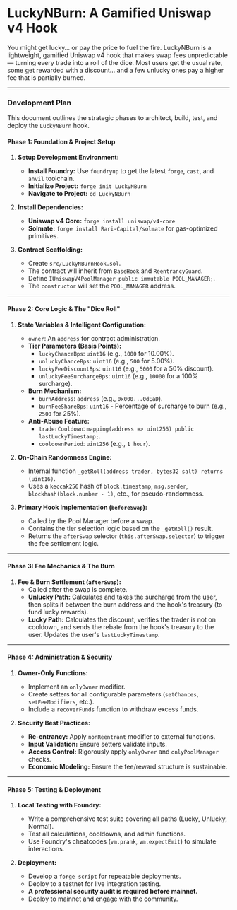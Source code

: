 # LuckyNBurn: A Gamified Uniswap v4 Hook

You might get lucky… or pay the price to fuel the fire. LuckyNBurn is a lightweight, gamified Uniswap v4 hook that makes swap fees unpredictable — turning every trade into a roll of the dice. Most users get the usual rate, some get rewarded with a discount… and a few unlucky ones pay a higher fee that is partially burned.

---

### **Development Plan**

This document outlines the strategic phases to architect, build, test, and deploy the `LuckyNBurn` hook.

#### **Phase 1: Foundation & Project Setup**

1.  **Setup Development Environment:**
    *   **Install Foundry:** Use `foundryup` to get the latest `forge`, `cast`, and `anvil` toolchain.
    *   **Initialize Project:** `forge init LuckyNBurn`
    *   **Navigate to Project:** `cd LuckyNBurn`

2.  **Install Dependencies:**
    *   **Uniswap v4 Core:** `forge install uniswap/v4-core`
    *   **Solmate:** `forge install Rari-Capital/solmate` for gas-optimized primitives.

3.  **Contract Scaffolding:**
    *   Create `src/LuckyNBurnHook.sol`.
    *   The contract will inherit from `BaseHook` and `ReentrancyGuard`.
    *   Define `IUniswapV4PoolManager public immutable POOL_MANAGER;`.
    *   The `constructor` will set the `POOL_MANAGER` address.

---

#### **Phase 2: Core Logic & The "Dice Roll"**

1.  **State Variables & Intelligent Configuration:**
    *   `owner`: An `address` for contract administration.
    *   **Tier Parameters (Basis Points):**
        *   `luckyChanceBps`: `uint16` (e.g., `1000` for 10.00%).
        *   `unluckyChanceBps`: `uint16` (e.g., `500` for 5.00%).
        *   `luckyFeeDiscountBps`: `uint16` (e.g., `5000` for a 50% discount).
        *   `unluckyFeeSurchargeBps`: `uint16` (e.g., `10000` for a 100% surcharge).
    *   **Burn Mechanism:**
        *   `burnAddress`: `address` (e.g., `0x000...0dEaD`).
        *   `burnFeeShareBps`: `uint16` - Percentage of surcharge to burn (e.g., `2500` for 25%).
    *   **Anti-Abuse Feature:**
        *   `traderCooldown`: `mapping(address => uint256) public lastLuckyTimestamp;`.
        *   `cooldownPeriod`: `uint256` (e.g., `1 hour`).

2.  **On-Chain Randomness Engine:**
    *   Internal function `_getRoll(address trader, bytes32 salt) returns (uint16)`.
    *   Uses a `keccak256` hash of `block.timestamp`, `msg.sender`, `blockhash(block.number - 1)`, etc., for pseudo-randomness.

3.  **Primary Hook Implementation (`beforeSwap`):**
    *   Called by the Pool Manager before a swap.
    *   Contains the tier selection logic based on the `_getRoll()` result.
    *   Returns the `afterSwap` selector (`this.afterSwap.selector`) to trigger the fee settlement logic.

---

#### **Phase 3: Fee Mechanics & The Burn**

1.  **Fee & Burn Settlement (`afterSwap`):**
    *   Called after the swap is complete.
    *   **Unlucky Path:** Calculates and takes the surcharge from the user, then splits it between the burn address and the hook's treasury (to fund lucky rewards).
    *   **Lucky Path:** Calculates the discount, verifies the trader is not on cooldown, and sends the rebate from the hook's treasury to the user. Updates the user's `lastLuckyTimestamp`.

---

#### **Phase 4: Administration & Security**

1.  **Owner-Only Functions:**
    *   Implement an `onlyOwner` modifier.
    *   Create setters for all configurable parameters (`setChances`, `setFeeModifiers`, etc.).
    *   Include a `recoverFunds` function to withdraw excess funds.

2.  **Security Best Practices:**
    *   **Re-entrancy:** Apply `nonReentrant` modifier to external functions.
    *   **Input Validation:** Ensure setters validate inputs.
    *   **Access Control:** Rigorously apply `onlyOwner` and `onlyPoolManager` checks.
    *   **Economic Modeling:** Ensure the fee/reward structure is sustainable.

---

#### **Phase 5: Testing & Deployment**

1.  **Local Testing with Foundry:**
    *   Write a comprehensive test suite covering all paths (Lucky, Unlucky, Normal).
    *   Test all calculations, cooldowns, and admin functions.
    *   Use Foundry's cheatcodes (`vm.prank`, `vm.expectEmit`) to simulate interactions.

2.  **Deployment:**
    *   Develop a `forge script` for repeatable deployments.
    *   Deploy to a testnet for live integration testing.
    *   **A professional security audit is required before mainnet.**
    *   Deploy to mainnet and engage with the community.
